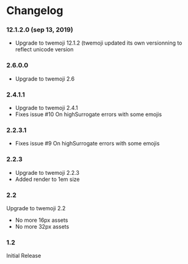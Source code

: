 # Changelog
<script async src="https://pagead2.googlesyndication.com/pagead/js/adsbygoogle.js"></script>

### 12.1.2.0 (sep 13, 2019)

 - Upgrade to twemoji 12.1.2
(twemoji updated its own versionning to reflect unicode version

### 2.6.0.0

 - Upgrade to twemoji 2.6

### 2.4.1.1

 - Upgrade to twemoji 2.4.1
 - Fixes issue #10 On highSurrogate errors with some emojis

### 2.2.3.1

 - Fixes issue #9 On highSurrogate errors with some emojis
 
### 2.2.3

 - Upgrade to twemoji 2.2.3
 - Added render to 1em size

### 2.2

Upgrade to twemoji 2.2

 - No more 16px assets
 - No more 32px assets

### 1.2

Initial Release

<!-- github-footer -->
<ins class="adsbygoogle"
     style="display:block"
     data-ad-client="ca-pub-5683856818165673"
     data-ad-slot="7112837565"
     data-ad-format="auto"
     data-full-width-responsive="true"></ins>


	 
<script>
     (adsbygoogle = window.adsbygoogle || []).push({
          google_ad_client: "ca-pub-5683856818165673",
          enable_page_level_ads: true
     });
</script>
